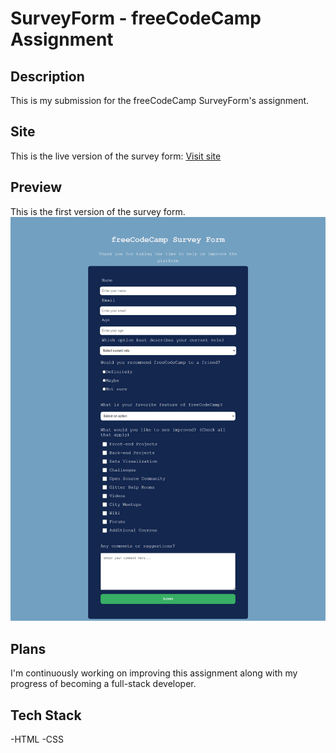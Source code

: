 # SurveyForm - freeCodeCamp Assignment

## Description
This is my submission for the freeCodeCamp SurveyForm's assignment.

## Site
This is the live version of the survey form: [Visit site](https://jeru7.github.io/surveyform/)

## Preview
This is the first version of the survey form.
![Screenshot](surveyform.png)

## Plans 
I'm continuously working on improving this assignment along with my progress of becoming a full-stack developer.

## Tech Stack
-HTML 
-CSS
